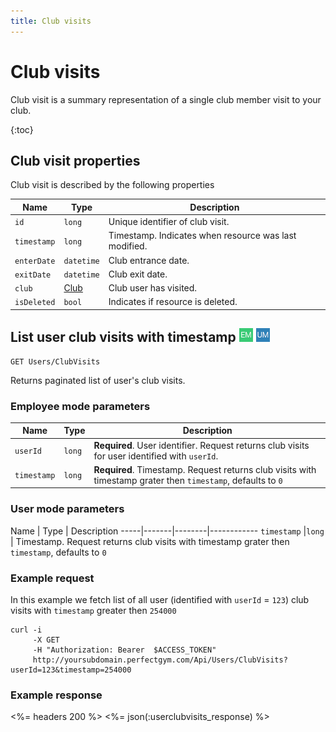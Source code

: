 ```yaml
---
title: Club visits
---
```


# Club visits

Club visit is a summary representation of a single club member visit to your club.

{:toc}


## <a name="properties"></a>Club visit properties

Club visit is described by the following properties

Name            | Type            | Description
----------------|-----------------|-----------------------------------------
`id`            |`long`           | Unique identifier of club visit.
`timestamp`    	|`long`     	  | Timestamp. Indicates when resource was last modified.
`enterDate`     |`datetime`       | Club entrance date.
`exitDate`      |`datetime`       | Club exit date.
`club` 			|[Club][Club]     | Club user has visited.
`isDeleted`     |`bool`           | Indicates if resource is deleted.



## List user club visits with timestamp ![alt text][EM] ![alt text][UM] 

    GET Users/ClubVisits

Returns paginated list of user's club visits.


### Employee mode parameters

Name         | Type   | Description
-------------|--------|--------------------
`userId`  	 |`long`  | **Required**. User identifier. Request returns club visits for user identified with `userId`.
`timestamp`  |`long`  | **Required**. Timestamp. Request returns club visits with timestamp grater then `timestamp`, defaults to `0`


### User mode parameters

Name         | Type   | Description
-----|-------|--------|------------
`timestamp`  |`long`  | Timestamp. Request returns club visits with timestamp grater then `timestamp`, defaults to `0`


### Example request

In this example we fetch list of all user (identified with `userId` = `123`) club visits with `timestamp` greater then `254000`

``` command-line
curl -i 
     -X GET 
     -H "Authorization: Bearer  $ACCESS_TOKEN"  
     http://yoursubdomain.perfectgym.com/Api/Users/ClubVisits?userId=123&timestamp=254000
```


### Example response

<%= headers 200 %>
<%= json(:userclubvisits_response) %>






[Club]: /api/clubs/clubs

[EM]: /assets/images/employee.png "Employee mode"
[UM]: /assets/images/user.png "User mode"